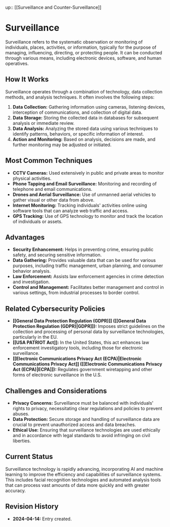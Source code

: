 up:: [[Surveillance and Counter-Surveillance]]
# Surveillance

Surveillance refers to the systematic observation or monitoring of individuals, places, activities, or information, typically for the purpose of managing, influencing, directing, or protecting people. It can be conducted through various means, including electronic devices, software, and human operatives.

## How It Works

Surveillance operates through a combination of technology, data collection methods, and analysis techniques. It often involves the following steps:

1. **Data Collection:** Gathering information using cameras, listening devices, interception of communications, and collection of digital data.
2. **Data Storage:** Storing the collected data in databases for subsequent analysis or immediate review.
3. **Data Analysis:** Analyzing the stored data using various techniques to identify patterns, behaviors, or specific information of interest.
4. **Action and Monitoring:** Based on analysis, decisions are made, and further monitoring may be adjusted or initiated.

## Most Common Techniques

- **CCTV Cameras:** Used extensively in public and private areas to monitor physical activities.
- **Phone Tapping and Email Surveillance:** Monitoring and recording of telephone and email communications.
- **Drones and Aerial Surveillance:** Use of unmanned aerial vehicles to gather visual or other data from above.
- **Internet Monitoring:** Tracking individuals' activities online using software tools that can analyze web traffic and access.
- **GPS Tracking:** Use of GPS technology to monitor and track the location of individuals or assets.

## Advantages

- **Security Enhancement:** Helps in preventing crime, ensuring public safety, and securing sensitive information.
- **Data Gathering:** Provides valuable data that can be used for various purposes, including traffic management, urban planning, and consumer behavior analysis.
- **Law Enforcement:** Assists law enforcement agencies in crime detection and investigation.
- **Control and Management:** Facilitates better management and control in various settings, from industrial processes to border control.

## Related Cybersecurity Policies

- **[[General Data Protection Regulation (GDPR)]] ([[General Data Protection Regulation (GDPR)|GDPR]]):** Imposes strict guidelines on the collection and processing of personal data by surveillance technologies, particularly in the EU.
- **[[USA PATRIOT Act]]:** In the United States, this act enhances law enforcement investigatory tools, including those for electronic surveillance.
- **[[Electronic Communications Privacy Act (ECPA)|Electronic Communications Privacy Act]] ([[Electronic Communications Privacy Act (ECPA)|ECPA]]):** Regulates government wiretapping and other forms of electronic surveillance in the U.S.

## Challenges and Considerations

- **Privacy Concerns:** Surveillance must be balanced with individuals' rights to privacy, necessitating clear regulations and policies to prevent abuses.
- **Data Protection:** Secure storage and handling of surveillance data are crucial to prevent unauthorized access and data breaches.
- **Ethical Use:** Ensuring that surveillance technologies are used ethically and in accordance with legal standards to avoid infringing on civil liberties.

## Current Status

Surveillance technology is rapidly advancing, incorporating AI and machine learning to improve the efficiency and capabilities of surveillance systems. This includes facial recognition technologies and automated analysis tools that can process vast amounts of data more quickly and with greater accuracy.

## Revision History

- **2024-04-14:** Entry created.